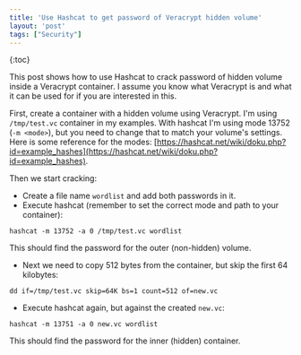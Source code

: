 ```yaml
---
title: 'Use Hashcat to get password of Veracrypt hidden volume'
layout: 'post'
tags: ["Security"]
---
```

{:toc}

This post shows how to use Hashcat to crack password of hidden volume inside a Veracrypt container. I assume you know what Veracrypt is and what it can be used for if you are interested in this.
  
First, create a container with a hidden volume using Veracrypt. I'm using `/tmp/test.vc` container in my examples. With hashcat I'm using mode 13752 (`-m <mode>`), but you need to change that to match your volume's settings. 
Here is some reference for the modes: [https://hashcat.net/wiki/doku.php?id=example_hashes](https://hashcat.net/wiki/doku.php?id=example_hashes).
  
Then we start cracking:

* Create a file name `wordlist` and add both passwords in it.
* Execute hashcat (remember to set the correct mode and path to your container):
  
```
hashcat -m 13752 -a 0 /tmp/test.vc wordlist
```
  
This should find the password for the outer (non-hidden) volume.
  
* Next we need to copy 512 bytes from the container, but skip the first 64 kilobytes:
  
```
dd if=/tmp/test.vc skip=64K bs=1 count=512 of=new.vc
```
  
* Execute hashcat again, but against the created `new.vc`:
  
```
hashcat -m 13751 -a 0 new.vc wordlist
```
  
This should find the password for the inner (hidden) container.
